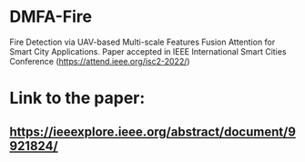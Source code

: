 # DMFA-Fire
Fire Detection via UAV-based Multi-scale Features Fusion Attention for Smart City Applications.
Paper accepted in IEEE International Smart Cities Conference (https://attend.ieee.org/isc2-2022/)

# Link to the paper:
## https://ieeexplore.ieee.org/abstract/document/9921824/
